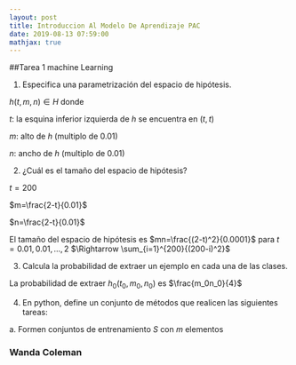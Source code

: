 ```yaml
---
layout: post
title: Introduccion Al Modelo De Aprendizaje PAC
date: 2019-08-13 07:59:00
mathjax: true
---
```

##Tarea 1 machine Learning  
1. Especifica una parametrización del espacio de hipótesis.

$h(t,m,n)\in H$ donde

$t$: la esquina inferior izquierda de $h$ se encuentra en $(t,t)$

$m$: alto de $h$ (multiplo de 0.01)

$n$: ancho de $h$ (multiplo de 0.01)

2. ¿Cuál es el tamaño del espacio de hipótesis?

$t=200$

$m=\frac{2-t}{0.01}$

$n=\frac{2-t}{0.01}$

El tamaño del espacio de hipótesis es $mn=\frac{(2-t)^2}{0.0001}$ para $t=0.01,0.01,...,2$ $\Rightarrow \sum_{i=1}^{200}{(200-i)^2}$ 

3. Calcula la probabilidad de extraer un ejemplo en cada una de las clases.

La probabilidad de extraer $h_0(t_0,m_0,n_0)$ es $\frac{m_0n_0}{4}$

4. En python, define un conjunto de métodos que realicen las siguientes tareas: 

a. Formen conjuntos de entrenamiento $S$ con $m$ elementos

### Wanda Coleman
